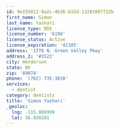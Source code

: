 ```yaml
---
id: 9e155012-9a2c-4636-b32d-13281087f22b
first_name: Simon
last_name: Yashari
license_type: DDS
license_number: '6198'
license_status: Active
license_expiration: '42185'
address: '1770 N. Green Valley Pkwy'
address_2: '#3523'
city: Henderson
state: NV
zip: '89074'
phone: '(702) 735-3838'
services:
  - dentist
category: dentists
title: 'Simon Yashari'
_geoloc:
  lng: -115.086999
  lat: 36.038181
---
```

